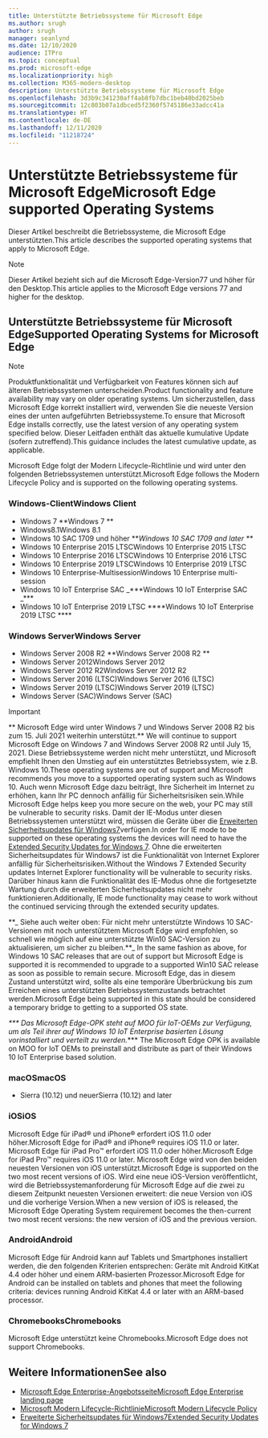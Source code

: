 ```yaml
---
title: Unterstützte Betriebssysteme für Microsoft Edge
ms.author: srugh
author: srugh
manager: seanlynd
ms.date: 12/10/2020
audience: ITPro
ms.topic: conceptual
ms.prod: microsoft-edge
ms.localizationpriority: high
ms.collection: M365-modern-desktop
description: Unterstützte Betriebssysteme für Microsoft Edge
ms.openlocfilehash: 3d3b9c341230aff4ab8fb7dbc1beb40bd2025beb
ms.sourcegitcommit: 12c803b07a1dbced5f2360f5745186e33adcc41a
ms.translationtype: HT
ms.contentlocale: de-DE
ms.lasthandoff: 12/11/2020
ms.locfileid: "11218724"
---
```

# <span data-ttu-id="f8645-103">Unterstützte Betriebssysteme für Microsoft Edge</span><span class="sxs-lookup"><span data-stu-id="f8645-103">Microsoft Edge supported Operating Systems</span></span>

<span data-ttu-id="f8645-104">Dieser Artikel beschreibt die Betriebssysteme, die Microsoft Edge unterstützten.</span><span class="sxs-lookup"><span data-stu-id="f8645-104">This article describes the supported operating systems that apply to Microsoft Edge.</span></span>

> [!NOTE]
> <span data-ttu-id="f8645-105">Dieser Artikel bezieht sich auf die Microsoft Edge-Version77 und höher für den Desktop.</span><span class="sxs-lookup"><span data-stu-id="f8645-105">This article applies to the Microsoft Edge versions 77 and higher for the desktop.</span></span>

## <span data-ttu-id="f8645-106">Unterstützte Betriebssysteme für Microsoft Edge</span><span class="sxs-lookup"><span data-stu-id="f8645-106">Supported Operating Systems for Microsoft Edge</span></span>

> [!NOTE]
> <span data-ttu-id="f8645-107">Produktfunktionalität und Verfügbarkeit von Features können sich auf älteren Betriebssystemen unterscheiden.</span><span class="sxs-lookup"><span data-stu-id="f8645-107">Product functionality and feature availability may vary on older operating systems.</span></span> <span data-ttu-id="f8645-108">Um sicherzustellen, dass Microsoft Edge korrekt installiert wird, verwenden Sie die neueste Version eines der unten aufgeführten Betriebssysteme.</span><span class="sxs-lookup"><span data-stu-id="f8645-108">To ensure that Microsoft Edge installs correctly, use the latest version of any operating system specified below.</span></span> <span data-ttu-id="f8645-109">Dieser Leitfaden enthält das aktuelle kumulative Update (sofern zutreffend).</span><span class="sxs-lookup"><span data-stu-id="f8645-109">This guidance includes the latest cumulative update, as applicable.</span></span>

<span data-ttu-id="f8645-110">Microsoft Edge folgt der Modern Lifecycle-Richtlinie und wird unter den folgenden Betriebssystemen unterstützt.</span><span class="sxs-lookup"><span data-stu-id="f8645-110">Microsoft Edge follows the Modern Lifecycle Policy and is supported on the following operating systems.</span></span>

### <span data-ttu-id="f8645-111">Windows-Client</span><span class="sxs-lookup"><span data-stu-id="f8645-111">Windows Client</span></span>

- <span data-ttu-id="f8645-112">Windows 7 \*\*</span><span class="sxs-lookup"><span data-stu-id="f8645-112">Windows 7 \*\*</span></span>
- <span data-ttu-id="f8645-113">Windows8.1</span><span class="sxs-lookup"><span data-stu-id="f8645-113">Windows 8.1</span></span>
- <span data-ttu-id="f8645-114">Windows 10 SAC 1709 und höher \*\*_</span><span class="sxs-lookup"><span data-stu-id="f8645-114">Windows 10 SAC 1709 and later \*\*_</span></span>
- <span data-ttu-id="f8645-115">Windows 10 Enterprise 2015 LTSC</span><span class="sxs-lookup"><span data-stu-id="f8645-115">Windows 10 Enterprise 2015 LTSC</span></span>
- <span data-ttu-id="f8645-116">Windows 10 Enterprise 2016 LTSC</span><span class="sxs-lookup"><span data-stu-id="f8645-116">Windows 10 Enterprise 2016 LTSC</span></span>
- <span data-ttu-id="f8645-117">Windows 10 Enterprise 2019 LTSC</span><span class="sxs-lookup"><span data-stu-id="f8645-117">Windows 10 Enterprise 2019 LTSC</span></span>
- <span data-ttu-id="f8645-118">Windows 10 Enterprise-Multisession</span><span class="sxs-lookup"><span data-stu-id="f8645-118">Windows 10 Enterprise multi-session</span></span>
- <span data-ttu-id="f8645-119">Windows 10 IoT Enterprise SAC _\*\*\*</span><span class="sxs-lookup"><span data-stu-id="f8645-119">Windows 10 IoT Enterprise SAC _\*\*\*</span></span>
- <span data-ttu-id="f8645-120">Windows 10 IoT Enterprise 2019 LTSC \*\*\*\*</span><span class="sxs-lookup"><span data-stu-id="f8645-120">Windows 10 IoT Enterprise 2019 LTSC \*\*\*\*</span></span>



### <span data-ttu-id="f8645-121">Windows Server</span><span class="sxs-lookup"><span data-stu-id="f8645-121">Windows Server</span></span>

- <span data-ttu-id="f8645-122">Windows Server 2008 R2 \*\*</span><span class="sxs-lookup"><span data-stu-id="f8645-122">Windows Server 2008 R2 \*\*</span></span>
- <span data-ttu-id="f8645-123">Windows Server 2012</span><span class="sxs-lookup"><span data-stu-id="f8645-123">Windows Server 2012</span></span>
- <span data-ttu-id="f8645-124">Windows Server 2012 R2</span><span class="sxs-lookup"><span data-stu-id="f8645-124">Windows Server 2012 R2</span></span>
- <span data-ttu-id="f8645-125">Windows Server 2016 (LTSC)</span><span class="sxs-lookup"><span data-stu-id="f8645-125">Windows Server 2016 (LTSC)</span></span>
- <span data-ttu-id="f8645-126">Windows Server 2019 (LTSC)</span><span class="sxs-lookup"><span data-stu-id="f8645-126">Windows Server 2019 (LTSC)</span></span>
- <span data-ttu-id="f8645-127">Windows Server (SAC)</span><span class="sxs-lookup"><span data-stu-id="f8645-127">Windows Server (SAC)</span></span>

> [!IMPORTANT]
> <span data-ttu-id="f8645-128">\*\* Microsoft Edge wird unter Windows 7 und Windows Server 2008 R2 bis zum 15. Juli 2021 weiterhin unterstützt.</span><span class="sxs-lookup"><span data-stu-id="f8645-128">\*\* We will continue to support Microsoft Edge on Windows 7 and Windows Server 2008 R2 until July 15, 2021.</span></span> <span data-ttu-id="f8645-129">Diese Betriebssysteme werden nicht mehr unterstützt, und Microsoft empfiehlt Ihnen den Umstieg auf ein unterstütztes Betriebssystem, wie z.B. Windows 10.</span><span class="sxs-lookup"><span data-stu-id="f8645-129">These operating systems are out of support and Microsoft recommends you move to a supported operating system such as Windows 10.</span></span> <span data-ttu-id="f8645-130">Auch wenn Microsoft Edge dazu beiträgt, Ihre Sicherheit im Internet zu erhöhen, kann Ihr PC dennoch anfällig für Sicherheitsrisiken sein.</span><span class="sxs-lookup"><span data-stu-id="f8645-130">While Microsoft Edge helps keep you more secure on the web, your PC may still be vulnerable to security risks.</span></span> <span data-ttu-id="f8645-131">Damit der IE-Modus unter diesen Betriebssystemen unterstützt wird, müssen die Geräte über die [Erweiterten Sicherheitsupdates für Windows7](https://support.microsoft.com/help/4527878/faq-about-extended-security-updates-for-windows-7)verfügen.</span><span class="sxs-lookup"><span data-stu-id="f8645-131">In order for IE mode to be supported on these operating systems the devices will need to have the [Extended Security Updates for Windows 7](https://support.microsoft.com/help/4527878/faq-about-extended-security-updates-for-windows-7).</span></span> <span data-ttu-id="f8645-132">Ohne die erweiterten Sicherheitsupdates für Windows7 ist die Funktionalität von Internet Explorer anfällig für Sicherheitsrisiken.</span><span class="sxs-lookup"><span data-stu-id="f8645-132">Without the Windows 7 Extended Security updates Internet Explorer functionality will be vulnerable to security risks.</span></span> <span data-ttu-id="f8645-133">Darüber hinaus kann die Funktionalität des IE-Modus ohne die fortgesetzte Wartung durch die erweiterten Sicherheitsupdates nicht mehr funktionieren.</span><span class="sxs-lookup"><span data-stu-id="f8645-133">Additionally, IE mode functionality may cease to work without the continued servicing through the extended security updates.</span></span>  
>
> <span data-ttu-id="f8645-134">\*\*_ Siehe auch weiter oben: Für nicht mehr unterstützte Windows 10 SAC-Versionen mit noch unterstütztem Microsoft Edge wird empfohlen, so schnell wie möglich auf eine unterstützte Win10 SAC-Version zu aktualisieren, um sicher zu bleiben.</span><span class="sxs-lookup"><span data-stu-id="f8645-134">\*\*_ In the same fashion as above, for Windows 10 SAC releases that are out of support but Microsoft Edge is supported it is recommended to upgrade to a supported Win10 SAC release as soon as possible to remain secure.</span></span> <span data-ttu-id="f8645-135">Microsoft Edge, das in diesem Zustand unterstützt wird, sollte als eine temporäre Überbrückung bis zum Erreichen eines unterstützten Betriebssystemzustands betrachtet werden.</span><span class="sxs-lookup"><span data-stu-id="f8645-135">Microsoft Edge being supported in this state should be considered a temporary bridge to getting to a supported OS state.</span></span>
>
> <span data-ttu-id="f8645-136">_\*\*\* Das Microsoft Edge-OPK steht auf MOO für IoT-OEMs zur Verfügung, um als Teil ihrer auf Windows 10 IoT Enterprise basierten Lösung vorinstalliert und verteilt zu werden.</span><span class="sxs-lookup"><span data-stu-id="f8645-136">_\*\*\* The Microsoft Edge OPK is available on MOO for IoT OEMs to preinstall and distribute as part of their Windows 10 IoT Enterprise based solution.</span></span>

### <span data-ttu-id="f8645-137">macOS</span><span class="sxs-lookup"><span data-stu-id="f8645-137">macOS</span></span>

- <span data-ttu-id="f8645-138">Sierra (10.12) und neuer</span><span class="sxs-lookup"><span data-stu-id="f8645-138">Sierra (10.12) and later</span></span>

### <span data-ttu-id="f8645-139">iOS</span><span class="sxs-lookup"><span data-stu-id="f8645-139">iOS</span></span>

<span data-ttu-id="f8645-140">Microsoft Edge für iPad&reg; und iPhone&reg; erfordert iOS 11.0 oder höher.</span><span class="sxs-lookup"><span data-stu-id="f8645-140">Microsoft Edge for iPad&reg; and iPhone&reg; requires iOS 11.0 or later.</span></span> <span data-ttu-id="f8645-141">Microsoft Edge für iPad Pro&trade; erfordert iOS 11.0 oder höher.</span><span class="sxs-lookup"><span data-stu-id="f8645-141">Microsoft Edge for iPad Pro&trade; requires iOS 11.0 or later.</span></span> <span data-ttu-id="f8645-142">Microsoft Edge wird von den beiden neuesten Versionen von iOS unterstützt.</span><span class="sxs-lookup"><span data-stu-id="f8645-142">Microsoft Edge is supported on the two most recent versions of iOS.</span></span> <span data-ttu-id="f8645-143">Wird eine neue iOS-Version veröffentlicht, wird die Betriebssystemanforderung für Microsoft Edge auf die zwei zu diesem Zeitpunkt neuesten Versionen erweitert: die neue Version von iOS und die vorherige Version.</span><span class="sxs-lookup"><span data-stu-id="f8645-143">When a new version of iOS is released, the Microsoft Edge Operating System requirement becomes the then-current two most recent versions: the new version of iOS and the previous version.</span></span>

### <span data-ttu-id="f8645-144">Android</span><span class="sxs-lookup"><span data-stu-id="f8645-144">Android</span></span>

<span data-ttu-id="f8645-145">Microsoft Edge für Android kann auf Tablets und Smartphones installiert werden, die den folgenden Kriterien entsprechen: Geräte mit Android KitKat 4.4 oder höher und einem ARM-basierten Prozessor.</span><span class="sxs-lookup"><span data-stu-id="f8645-145">Microsoft Edge for Android can be installed on tablets and phones that meet the following criteria: devices running Android KitKat 4.4 or later with an ARM-based processor.</span></span>

### <span data-ttu-id="f8645-146">Chromebooks</span><span class="sxs-lookup"><span data-stu-id="f8645-146">Chromebooks</span></span>

<span data-ttu-id="f8645-147">Microsoft Edge unterstützt keine Chromebooks.</span><span class="sxs-lookup"><span data-stu-id="f8645-147">Microsoft Edge does not support Chromebooks.</span></span>

## <span data-ttu-id="f8645-148">Weitere Informationen</span><span class="sxs-lookup"><span data-stu-id="f8645-148">See also</span></span>

- [<span data-ttu-id="f8645-149">Microsoft Edge Enterprise-Angebotsseite</span><span class="sxs-lookup"><span data-stu-id="f8645-149">Microsoft Edge Enterprise landing page</span></span>](https://aka.ms/EdgeEnterprise)
- [<span data-ttu-id="f8645-150">Microsoft Modern Lifecycle-Richtlinie</span><span class="sxs-lookup"><span data-stu-id="f8645-150">Microsoft Modern Lifecycle Policy</span></span>](https://support.microsoft.com/help/30881/modern-lifecycle-policy)
- [<span data-ttu-id="f8645-151">Erweiterte Sicherheitsupdates für Windows7</span><span class="sxs-lookup"><span data-stu-id="f8645-151">Extended Security Updates for Windows 7</span></span>](https://support.microsoft.com/help/4527878/faq-about-extended-security-updates-for-windows-7)
